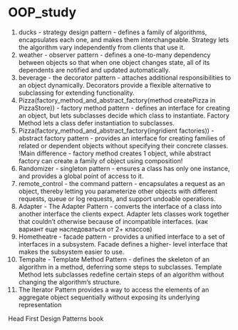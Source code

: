 # OOP_study
1) ducks - strategy design pattern - defines a family of algorithms,
encapsulates each one, and makes them interchangeable.
Strategy lets the algorithm vary independently from
clients that use it.
2) weather - observer pattern - defines a one-to-many
dependency between objects so that when one
object changes state, all of its dependents are
notified and updated automatically.
3) beverage - the decorator pattern - attaches additional
responsibilities to an object dynamically.
Decorators provide a flexible alternative to
subclassing for extending functionality.
4) Pizza(factory_method_and_abstract_factory(method createPizza in PizzaStore)) - factory method pattern - defines an interface for creating an object, but lets subclasses decide which class to instantiate. Factory Method lets a class defer instantiation to subclasses.
5) Pizza(factory_method_and_abstract_factory(ingridient factories)) - abstract factory pattern - provides an interface for creating families of related or dependent objects without specifying their concrete classes.
!Main difference - factory method creates 1 object, while abstract factory can create a family of object using composition!
6) Randomizer - singleton pattern - ensures a class has only one
instance, and provides a global point of access to it.
7) remote_control - the command pattern - encapsulates a request as an
object, thereby letting you parameterize other objects
with different requests, queue or log requests, and
support undoable operations.
8) Adapter - The Adapter Pattern - converts the interface of a class
into another interface the clients expect. Adapter lets
classes work together that couldn’t otherwise because of
incompatible interfaces.
(как вариант еще наследоваться от 2+ классов)
9) Hometheatre - facade pattern - provides a unified interface to a
set of interfaces in a subsystem. Facade defines a higher-
level interface that makes the subsystem easier to use.
10) Tempalte - Template Method Pattern - defines the skeleton
of an algorithm in a method, deferring some steps to
subclasses. Template Method lets subclasses redefine
certain steps of an algorithm without changing the
algorithm’s structure.
11) The Iterator Pattern provides a way to
access the elements of an aggregate object
sequentially without exposing its underlying
representation

Head First Design Patterns book
